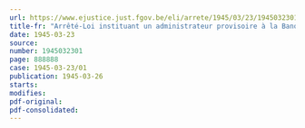 ```yaml
---
url: https://www.ejustice.just.fgov.be/eli/arrete/1945/03/23/1945032301/justel
title-fr: "Arrêté-Loi instituant un administrateur provisoire à la Banque d'Emission à Bruxelles et prorogeant le délai imparti au Comité d'Enquête institué par l'arrêté-loi du 11 décembre 1944"
date: 1945-03-23
source:
number: 1945032301
page: 888888
case: 1945-03-23/01
publication: 1945-03-26
starts:
modifies:
pdf-original:
pdf-consolidated:
---
```


